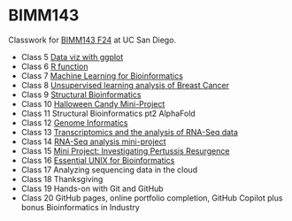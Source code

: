# BIMM143
Classwork for [BIMM143 F24](https://bioboot.github.io/bimm143_F24/) at UC San Diego.

- Class 5 [Data viz with ggplot](https://github.com/sabrinayujiewu/bimm143/blob/main/class05/class05.md)
- Class 6 [R function](https://github.com/sabrinayujiewu/bimm143/blob/main/class06/class06.pdf)
- Class 7 [Machine Learning for Bioinformatics](https://github.com/sabrinayujiewu/bimm143/blob/main/class07/class07.pdf)
- Class 8 [Unsupervised learning analysis of Breast Cancer](https://github.com/sabrinayujiewu/bimm143/blob/main/class08/Class-8-Mini-Project.pdf)
- Class 9 [Structural Bioinformatics](https://github.com/sabrinayujiewu/bimm143/blob/main/class09/class09.md)
- Class 10 [Halloween Candy Mini-Project](https://github.com/sabrinayujiewu/bimm143/blob/main/class10/class10.md)
- Class 11 Structural Bioinformatics pt2 AlphaFold
- Class 12 [Genome Informatics](https://github.com/sabrinayujiewu/bimm143/blob/main/class12/class12.pdf)
- Class 13 [Transcriptomics and the analysis of RNA-Seq data](https://github.com/sabrinayujiewu/bimm143/blob/main/class13/class13.pdf)
- Class 14 [RNA-Seq analysis mini-project](https://github.com/sabrinayujiewu/bimm143/blob/main/class14/class14.pdf)
- Class 15 [Mini Project: Investigating Pertussis Resurgence](https://github.com/sabrinayujiewu/bimm143/blob/main/class15/class15.pdf)
- Class 16 [Essential UNIX for Bioinformatics](https://github.com/sabrinayujiewu/bimm143/blob/main/class16/HW8_unix_questions.pdf)
- Class 17 Analyzing sequencing data in the cloud
- Class 18 Thanksgiving
- Class 19 Hands-on with Git and GitHub
- Class 20 GitHub pages, online portfolio completion, GitHub Copilot plus bonus Bioinformatics in Industry
